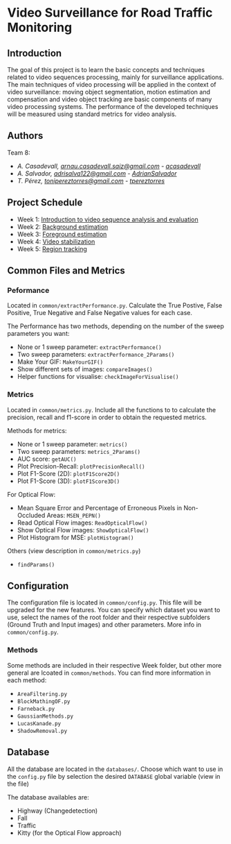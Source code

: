 # Video Surveillance for Road Traffic Monitoring

## Introduction 

The goal of this project is to learn the basic concepts and techniques related to video sequences processing, mainly for surveillance applications. The main techniques of video processing will be applied in the context of video surveillance: moving object segmentation, motion estimation and compensation and video object tracking are basic components of many video processing systems. The performance of the developed techniques will be measured using standard metrics for video analysis.

## Authors

Team 8:
- _A. Casadevall, arnau.casadevall.saiz@gmail.com - [acasadevall](https://github.com/acasadevall)_
- _A. Salvador, adrisalva122@gmail.com - [AdrianSalvador](https://github.com/AdrianSalvador)_
- _T. Pérez, tonipereztorres@gmail.com - [tpereztorres](https://github.com/tpereztorres)_

## Project Schedule

- Week 1: [Introduction to video sequence analysis and evaluation](Week1)
- Week 2: [Background estimation](Week2)
- Week 3: [Foreground estimation](Week3)
- Week 4: [Video stabilization](Week4)
- Week 5: [Region tracking](Week5)

## Common Files and Metrics

### Peformance

Located in `common/extractPerformance.py`.
Calculate the True Postive, False Positive, True Negative and False Negative values for each case.

The Performance has two methods, depending on the number of the sweep parameters you want:

- None or 1 sweep parameter: `extractPerformance()`
- Two sweep parameters: `extractPerformance_2Params()`
- Make Your GIF: `MakeYourGIF()`
- Show different sets of images: `compareImages()`
- Helper functions for visualise: `checkImageForVisualise()`

### Metrics

Located in `common/metrics.py`.
Include all the functions to to calculate the precision, recall and f1-score in order to obtain the requested metrics.

Methods for metrics:
- None or 1 sweep parameter: `metrics()`
- Two sweep parameters: `metrics_2Params()`
- AUC score: `getAUC()`
- Plot Precision-Recall: `plotPrecisionRecall()`
- Plot F1-Score (2D): `plotF1Score2D()`
- Plot F1-Score (3D): `plotF1Score3D()`

For Optical Flow:
- Mean Square Error and Percentage of Erroneous Pixels in Non-Occluded Areas: `MSEN_PEPN()`
- Read Optical Flow images: `ReadOpticalFlow()`
- Show Optical Flow images: `ShowOpticalFlow()`
- Plot Histogram for MSE: `plotHistogram()`

Others (view description in `common/metrics.py`)
- `findParams()`

## Configuration

The configuration file is located in `common/config.py`. This file will be upgraded for the new features. You can specify which dataset you want to use, select the names of the root folder and their respective subfolders (Ground Truth and Input images) and other parameters.
More info in `common/config.py`.

### Methods

Some methods are included in their respective Week folder, but other more general are lcoated in `common/methods`.
You can find more information in each method:
- `AreaFiltering.py`
- `BlockMathingOF.py`
- `Farneback.py`
- `GaussianMethods.py`
- `LucasKanade.py`
- `ShadowRemoval.py`

## Database

All the database are located in the `databases/`. Choose which want to use in the `config.py` file by selection the desired `DATABASE` global variable (view in the file)

The database availables are:
- Highway (Changedetection)
- Fall
- Traffic
- Kitty (for the Optical Flow approach)
